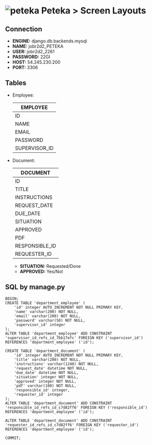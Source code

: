 ![peteka](https://dl.dropboxusercontent.com/u/85402777/peteca.png) Peteka > Screen Layouts
========

Connection
----------

- **ENGINE:** django.db.backends.mysql
- **NAME:** jobr2d2_PETEKA
- **USER:** jobr2d2_2261
- **PASSWORD:** 22GI
- **HOST:** 54.245.230.200
- **PORT:** 3306

Tables
----------

* Employee:

	| EMPLOYEE      | 
	| --------------|
	| ID            |
	| NAME          |
	| EMAIL         |
	| PASSWORD      | 
	| SUPERVISOR_ID |


* Document:

	| DOCUMENT             | 
	| ---------------------|
	| ID                   |
	| TITLE                |
	| INSTRUCTIONS         |
	| REQUEST_DATE         |
	| DUE_DATE             |
	| SITUATION            | 
	| APPROVED             | 
	| PDF                  | 
	| RESPONSIBLE_ID       |
	| REQUESTER_ID         |

	- **SITUATION:** Requested/Done
	- **APPROVED:** Yes/Not

SQL by manage.py
---------

```
BEGIN;
CREATE TABLE 'department_employee' (
    'id' integer AUTO_INCREMENT NOT NULL PRIMARY KEY,
    'name' varchar(200) NOT NULL,
    'email' varchar(200) NOT NULL,
    'password' varchar(50) NOT NULL,
    'supervisor_id' integer
);
ALTER TABLE 'department_employee' ADD CONSTRAINT 'supervisor_id_refs_id_7bb17efc' FOREIGN KEY ('supervisor_id') REFERENCES 'department_employee' ('id');

CREATE TABLE 'department_document' (
    'id' integer AUTO_INCREMENT NOT NULL PRIMARY KEY,
    'title' varchar(200) NOT NULL,
    'instructions' varchar(1240) NOT NULL,
    'request_date' datetime NOT NULL,
    'due_date' datetime NOT NULL,
    'situation' integer NOT NULL,
    'approved' integer NOT NULL,
    'pdf' varchar(100) NOT NULL,
    'responsible_id' integer,
    'requester_id' integer
);
ALTER TABLE 'department_document' ADD CONSTRAINT 'responsible_id_refs_id_c7d82ff6' FOREIGN KEY ('responsible_id') REFERENCES 'department_employee' ('id');

ALTER TABLE 'department_document' ADD CONSTRAINT 'requester_id_refs_id_c7d82ff6' FOREIGN KEY ('requester_id') REFERENCES 'department_employee' ('id');

COMMIT;

```
